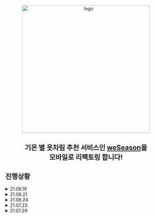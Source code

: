 <p align="center">
<img alt="logo" src="https://user-images.githubusercontent.com/68503014/108997592-1d876b80-76e3-11eb-81f7-098c58b186e0.png" width="400px"/>
</p>
<h2 align="center">기온 별 옷차림 추천 서비스인 <a href="https://www.weseason4.com">weSeason</a>을<br>모바일로 리팩토링 합니다!</h2>

## 진행상황

<details>
<summary>21.06.19</summary>

* 와이어프레임 적용<br>
react native expo를 통해 먼저 환경을 구축한 뒤, flex를 사용하여 와이어프레임을 짜보았다.

<p align="center">
<img src="https://user-images.githubusercontent.com/69492426/123285906-6bed2f80-d548-11eb-952e-2b3d7d0ddae3.jpg" width="400px"/>
</p>
</details>

<details>
<summary>21.06.21</summary>

* 디자인 초안 최종 완성<br>
figma를 이용해 디자인 초안을 완성했다. 수정한 이미지에 따라 css도 알려주고 비교적 작업을 관리하기도 용이하여 꽤 편했다.<br>
먼저 디자인을 다 완성한 뒤, 프레임을 짜야 했는데, 그 반대가 되서 초기 프레임을 다시 손 봐야 한다.

<p align="center">
<img src="https://user-images.githubusercontent.com/69492426/123287749-eff3e700-d549-11eb-9f7d-1bb6634e4c37.png" width="400"/>
</p>
</details>

<details>
<summary>21.06.24</summary>

* 배경 애니메이션 효과 구현<br>
전 프로젝트에는 css의 animation 속성을 주로 사용했는데, native에서는 Animated라는 자체적인 메소드를 제공한다. 낯설었지만, 막상 써보니 꽤 편리했다.<br>
기기 환경에 따라 구름들의 위치를 유기적으로 바꾸기 위해 Dimensions를 사용하기도 했다.

<p align="center">
<img src="https://user-images.githubusercontent.com/69492426/123289260-41e93c80-d54b-11eb-9404-66e542b3de8d.gif" width="400"/>
</p>
</details>

<details>
<summary>21.07.23</summary>
  
* 상단 부분 로고와 메뉴 추가<br>
로그인이나 다른 화면을 구성할 계획은 없지만, 추후에 추가할 것이 있다면 하기 편하게 하기 위해 환경을 셋팅했다.<br>
앱의 경우 url에 따라 router를 나눌 수 없으므로, navigation 라이브러리를 사용했다.<br>
라이브러리에서 제공하는 Drawer 기능을 통해 간단하게 사이드 메뉴를 구성했다.
  
<p align="center">
<img width="400" alt="스크린샷 2021-07-23 오후 11 26 35" src="https://user-images.githubusercontent.com/69492426/126798570-409971b2-bb59-406a-a327-e5c0abf053b6.png">
</p>
</details>

<details>
  
<summary>21.07.29</summary>
  
* 날씨 타이틀 부분 추가<br>
진짜 골치 아픈 부분이었다. 폰트 적용은 그렇다 치더라도 reactNativ에서는 글자에 border를 추가할 수 없었다.<br>
검색하다가 svg를 통해서 테두리를 적용할 수 있음을 확인하고 바로 적용했지만, 이번에는 폰트가 적용이 안되어서 난감했다.<br>
머리 싸매다가 그냥 테두리는 포기하고 체감 온도의 범위에 따라 온도 부분의 색을 달리 하자는 결론을 내렸다.
  
<p align="center">
<img width="400" alt="스크린샷 2021-07-29 오후 6 43 16" src="https://user-images.githubusercontent.com/69492426/127472061-1de6dd7b-9595-4e38-a2e7-a251225f55ab.png">
</p>
</details>
